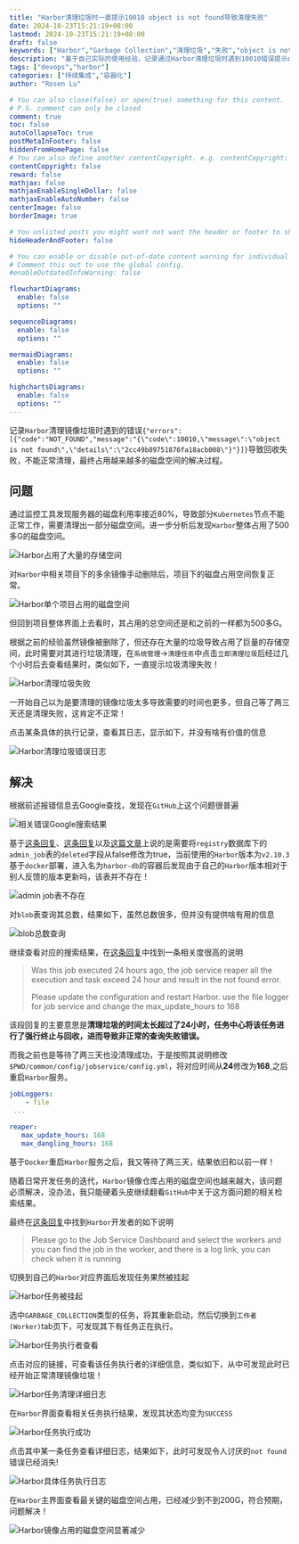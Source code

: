 ```yaml
---
title: "Harbor清理垃圾时一直提示10010 object is not found导致清理失败"
date: 2024-10-23T15:21:19+08:00
lastmod: 2024-10-23T15:21:19+08:00
draft: false
keywords: ["Harbor","Garbage Collection","清理垃圾","失败","object is not found"]
description: "基于自己实际的使用经验，记录通过Harbor清理垃圾时遇到10010错误提示object is not found导致垃圾清理失败时的解决方案"
tags: ["devops","harbor"]
categories: ["持续集成","容器化"]
author: "Rosen Lu"

# You can also close(false) or open(true) something for this content.
# P.S. comment can only be closed
comment: true
toc: false
autoCollapseToc: true
postMetaInFooter: false
hiddenFromHomePage: false
# You can also define another contentCopyright. e.g. contentCopyright: "This is another copyright."
contentCopyright: false
reward: false
mathjax: false
mathjaxEnableSingleDollar: false
mathjaxEnableAutoNumber: false
centerImage: false
borderImage: true

# You unlisted posts you might want not want the header or footer to show
hideHeaderAndFooter: false

# You can enable or disable out-of-date content warning for individual post.
# Comment this out to use the global config.
#enableOutdatedInfoWarning: false

flowchartDiagrams:
  enable: false
  options: ""

sequenceDiagrams: 
  enable: false
  options: ""

mermaidDiagrams: 
  enable: false
  options: ""

highchartsDiagrams: 
  enable: false
  options: ""
---
```


记录`Harbor`清理镜像垃圾时遇到的错误`{"errors":[{"code":"NOT_FOUND","message":"{\"code\":10010,\"message\":\"object is not found\",\"details\":\"2cc49b89751876fa18acb008\"}"}]}`导致回收失败，不能正常清理，最终占用越来越多的磁盘空间的解决过程。

<!--more-->

## 问题

通过监控工具发现服务器的磁盘利用率接近80%，导致部分`Kubernetes`节点不能正常工作，需要清理出一部分磁盘空间。进一步分析后发现`Harbor`整体占用了500多G的磁盘空间。

![Harbor占用了大量的存储空间](/blog_img/devops/can-not-garbage-collection-in-harbor/harbor_disk_usage_large.png "Harbor占用了大量的存储空间")  

对`Harbor`中相关项目下的多余镜像手动删除后，项目下的磁盘占用空间恢复正常。

![Harbor单个项目占用的磁盘空间](/blog_img/devops/can-not-garbage-collection-in-harbor/harbor_project_disk_usage.png "Harbor单个项目占用的磁盘空间")  

但回到项目整体界面上去看时，其占用的总空间还是和之前的一样都为500多G。

根据之前的经验虽然镜像被删除了，但还存在大量的垃圾导致占用了巨量的存储空间，此时需要对其进行垃圾清理，在`系统管理`->`清理任务`中点击`立即清理垃圾`后经过几个小时后去查看结果时，类似如下，一直提示垃圾清理失败！

![Harbor清理垃圾失败](/blog_img/devops/can-not-garbage-collection-in-harbor/harbar_garbage_collection_failed.png "Harbor清理垃圾失败")  

一开始自己以为是要清理的镜像垃圾太多导致需要的时间也更多，但自己等了两三天还是清理失败，这肯定不正常！

点击某条具体的执行记录，查看其日志，显示如下，并没有啥有价值的信息

![Harbor清理垃圾错误日志](/blog_img/devops/can-not-garbage-collection-in-harbor/harbar_garbage_collection_error_log.png "Harbor清理垃圾错误日志")  

## 解决

根据前述报错信息去Google查找，发现在`GitHub`上这个问题很普遍

![相关错误Google搜索结果](/blog_img/devops/can-not-garbage-collection-in-harbor/harbor-garbage-collection-failed-search-result.png "相关错误Google搜索结果")  

基于[这条回复](https://github.com/goharbor/harbor/issues/13440#issuecomment-721318580)、[这条回复](https://github.com/goharbor/harbor/issues/13732#issuecomment-743085175)以及[这篇文章](https://blog.51cto.com/foxhound/2482127)上说的是需要将`registry`数据库下的`admin_job`表的`deleted`字段从false修改为true，当前使用的`Harbor`版本为`v2.10.3`基于`docker`部署，进入名为`harbor-db`的容器后发现由于自己的`Harbor`版本相对于别人反馈的版本更新吗，该表并不存在！

![admin job表不存在](/blog_img/devops/can-not-garbage-collection-in-harbor/admin_job_table_not_exists.png "admin job表不存在") 

对`blob`表查询其总数，结果如下，虽然总数很多，但并没有提供啥有用的信息

![blob总数查询](/blog_img/devops/can-not-garbage-collection-in-harbor/postgres-blob-data-count.png "blob总数查询") 

继续查看对应的搜索结果，在[这条回复](https://github.com/goharbor/harbor/issues/20821#issuecomment-2283371901)中找到一条相关度很高的说明

> Was this job executed 24 hours ago, the job service reaper all the execution and task exceed 24 hour and result in the not found error.
>
> Please update the configuration and restart Harbor. use the file logger for job service and change the max_update_hours to 168

该段回复的主要意思是**清理垃圾的时间太长超过了24小时，任务中心将该任务进行了强行终止与回收，进而导致非正常的查询失败错误。**

而我之前也是等待了两三天也没清理成功，于是按照其说明修改`$PWD/common/config/jobservice/config.yml`，将对应时间从**24**修改为**168**,之后重启`Harbor`服务。

```yaml
jobLoggers:
    - file
 ...

reaper:
   max_update_hours: 168
   max_dangling_hours: 168
```

基于`Docker`重启`Harbor`服务之后，我又等待了两三天，结果依旧和以前一样！

随着日常开发任务的迭代，`Harbor`镜像仓库占用的磁盘空间也越来越大，该问题必须解决，没办法，我只能硬着头皮继续翻看`GitHub`中关于这方面问题的相关检索结果。

最终在[这条回复](https://github.com/goharbor/harbor/issues/20821#issuecomment-2275160905)中找到`Harbor`开发者的如下说明

> Please go to the Job Service Dashboard and select the workers and you can find the job in the worker, and there is a log link, you can check when it is running

切换到自己的`Harbor`对应界面后发现任务果然被挂起

![Harbor任务被挂起](/blog_img/devops/can-not-garbage-collection-in-harbor/harbor-task-suspended.png "Harbor任务被挂起") 

选中`GARBAGE_COLLECTION`类型的任务，将其重新启动，然后切换到`工作者(Worker)`tab页下，可发现其下有任务正在执行。

![Harbor任务执行者查看](/blog_img/devops/can-not-garbage-collection-in-harbor/harbor-work-check.png "Harbor任务执行者查看") 

点击对应的链接，可查看该任务执行者的详细信息，类似如下，从中可发现此时已经开始正常清理镜像垃圾！

![Harbor任务清理详细日志](/blog_img/devops/can-not-garbage-collection-in-harbor/harbor_garbage_collection_detail_logs.png "Harbor任务清理详细日志") 

在`Harbor`界面查看相关任务执行结果，发现其状态均变为`SUCCESS`

![Harbor任务执行成功](/blog_img/devops/can-not-garbage-collection-in-harbor/harbor-task-running-success.png "Harbor任务执行成功") 

点击其中某一条任务查看详细日志，结果如下，此时可发现令人讨厌的`not found`错误已经消失!

![Harbor具体任务执行日志](/blog_img/devops/can-not-garbage-collection-in-harbor/harbor-specific-task-log.png "Harbor具体任务执行日志") 

在`Harbor`主界面查看最关键的磁盘空间占用，已经减少到不到200G，符合预期，问题解决！

![Harbor镜像占用的磁盘空间显著减少](/blog_img/devops/can-not-garbage-collection-in-harbor/harbor_disk_usage_reduced.png "镜像占用的磁盘空间显著减少") 